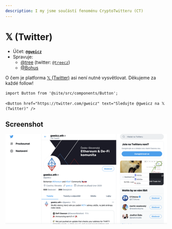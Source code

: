 ```yaml
---
description: I my jsme součástí fenoménu CryptoTwitteru (CT)
---
```


# 𝕏 (Twitter)

* Účet: [**`@gweicz`**](https://twitter.com/gweicz)
* Spravuje:
  * [@tree](https://forum.gwei.cz/u/tree) (twitter: [`@treecz`](https://twitter.com/treecz))
  * [@Bohus](https://forum.gwei.cz/u/bohus)

O čem je platforma [𝕏 (Twitter)](https://twitter.com/) asi není nutné vysvětlovat. Děkujeme za každé follow!

```mdx-code-block
import Button from '@site/src/components/Button';

<Button href="https://twitter.com/gweicz" text="Sledujte @gweicz na 𝕏 (Twitter)" />
```

## Screenshot

[![Náš profil na 𝕏 (Twitter)](../.gitbook/assets/twitter-screenshot.png)](https://twitter.com/gweicz)
